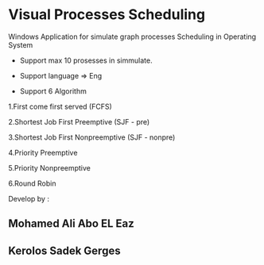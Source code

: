 # Visual Processes Scheduling

Windows Application for simulate graph processes Scheduling in Operating System

- Support max 10 prosesses in simmulate.

- Support language => Eng

- Support 6 Algorithm

1.First come first served  (FCFS)

2.Shortest Job First Preemptive  (SJF - pre)

3.Shortest Job First Nonpreemptive  (SJF - nonpre)

4.Priority Preemptive

5.Priority Nonpreemptive

6.Round Robin


Develop by :
## Mohamed Ali Abo EL Eaz
## Kerolos Sadek Gerges
